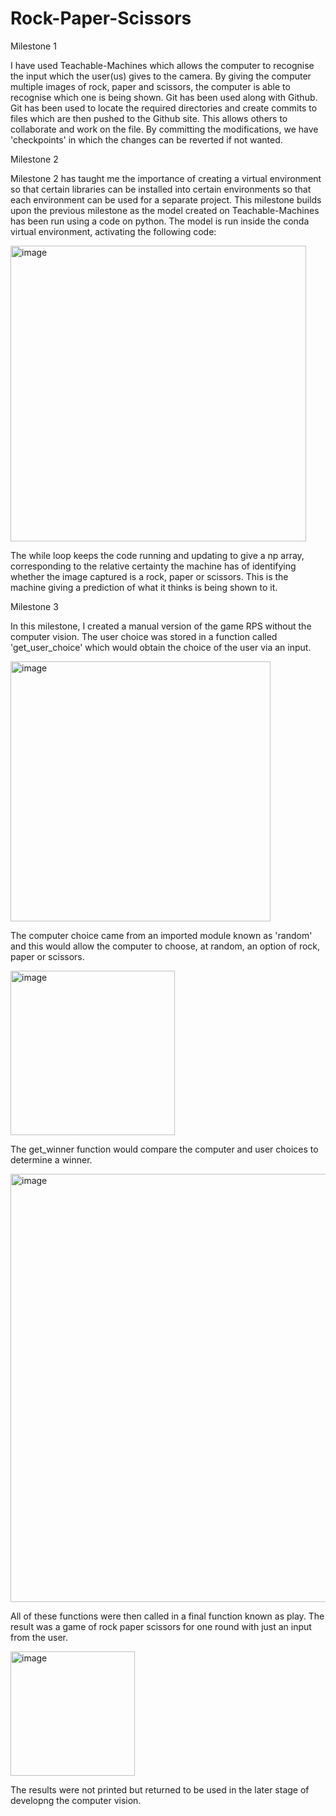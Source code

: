 # Rock-Paper-Scissors

Milestone 1

I have used Teachable-Machines which allows the computer to recognise the input which the user(us) gives to the camera. By giving the computer multiple images of rock, paper and scissors, the computer is able to recognise which one is being shown.
Git has been used along with Github. Git has been used to locate the required directories and create commits to files which are then pushed to the Github site. This allows others to collaborate and work on the file. By committing the modifications, we have 'checkpoints' in which the changes can be reverted if not wanted.

Milestone 2

Milestone 2 has taught me the importance of creating a virtual environment so that certain libraries can be installed into certain environments so that each environment can be used for a separate project.
This milestone builds upon the previous milestone as the model created on Teachable-Machines has been run using a code on python. The model is run inside the conda virtual environment, activating the following code:

<img width="473" alt="image" src="https://user-images.githubusercontent.com/109103538/179737965-ce291603-43a0-4688-a990-3ea1febb0f07.png">

The while loop keeps the code running and updating to give a np array, corresponding to the relative certainty the machine has of identifying whether the image captured is a rock, paper or scissors. This is the machine giving a prediction of what it thinks is being shown to it.

Milestone 3

In this milestone, I created a manual version of the game RPS without the computer vision.
The user choice was stored in a function called 'get_user_choice' which would obtain the choice of the user via an input. 

<img width="416" alt="image" src="https://user-images.githubusercontent.com/109103538/179737697-7a4812a5-42c1-429c-ba3f-a75170f81074.png">

The computer choice came from an imported module known as 'random' and this would allow the computer to choose, at random, an option of rock, paper or scissors.

<img width="263" alt="image" src="https://user-images.githubusercontent.com/109103538/179738251-d20db1cf-c846-4869-865a-a2cff08d67dc.png">

The get_winner function would compare the computer and user choices to determine a winner.

<img width="685" alt="image" src="https://user-images.githubusercontent.com/109103538/179738392-3b0bb372-6285-49cb-8f1e-6f10ff4bd396.png">

All of these functions were then called in a final function known as play. The result was a game of rock paper scissors for one round with just an input from the user.

<img width="199" alt="image" src="https://user-images.githubusercontent.com/109103538/179738779-6cf1ec92-5e21-4d90-a9f6-96308bb13ec5.png">

The results were not printed but returned to be used in the later stage of developng the computer vision.


